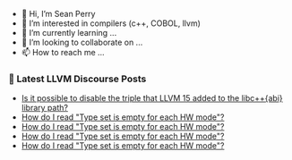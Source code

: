 - 👋 Hi, I’m Sean Perry
- 👀 I’m interested in compilers (c++, COBOL, llvm)
- 🌱 I’m currently learning ...
- 💞️ I’m looking to collaborate on ...
- 📫 How to reach me ...

<!---
s66perry/s66perry is a ✨ special ✨ repository because its `README.md` (this file) appears on your GitHub profile.
You can click the Preview link to take a look at your changes.
--->
### 📕 Latest LLVM Discourse Posts

<!-- DISCOURSE-LLVM:START -->
- [Is it possible to disable the triple that LLVM 15 added to the libc++{abi} library path?](https://discourse.llvm.org/t/is-it-possible-to-disable-the-triple-that-llvm-15-added-to-the-libc-abi-library-path/68704#post_4)
- [How do I read &quot;Type set is empty for each HW mode&quot;?](https://discourse.llvm.org/t/how-do-i-read-type-set-is-empty-for-each-hw-mode/68751#post_6)
- [How do I read &quot;Type set is empty for each HW mode&quot;?](https://discourse.llvm.org/t/how-do-i-read-type-set-is-empty-for-each-hw-mode/68751#post_5)
- [How do I read &quot;Type set is empty for each HW mode&quot;?](https://discourse.llvm.org/t/how-do-i-read-type-set-is-empty-for-each-hw-mode/68751#post_4)
- [How do I read &quot;Type set is empty for each HW mode&quot;?](https://discourse.llvm.org/t/how-do-i-read-type-set-is-empty-for-each-hw-mode/68751#post_3)
<!-- DISCOURSE-LLVM:END -->
